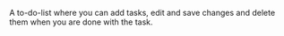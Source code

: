 A to-do-list where you can add tasks, edit and save changes and delete them when you are done with the task.
